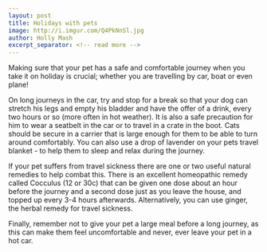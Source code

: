 ```yaml
---
layout: post
title: Holidays with pets
image: http://i.imgur.com/Q4PkNnSl.jpg
author: Holly Mash
excerpt_separator: <!-- read more -->
---
```


Making sure that your pet has a safe and comfortable journey when you take it on holiday is crucial; whether you are travelling by car, boat or even plane!

On long journeys in the car, try and stop for a break so that your dog can stretch his legs and empty his bladder and have the offer of a drink, every two hours or so (more often in hot weather). It is also a safe precaution for him to wear a seatbelt in the car or to travel in a crate in the boot. Cats should be secure in a carrier that is large enough for them to be able to turn around comfortably. You can also use a drop of lavender on your pets travel blanket - to help them to sleep and relax during the journey.

<!-- read more -->

If your pet suffers from travel sickness there are one or two useful natural remedies to help combat this. There is an excellent homeopathic remedy called Cocculus (12 or 30c) that can be given one dose about an hour before the journey and a second dose just as you leave the house, and topped up every 3-4 hours afterwards. Alternatively, you can use ginger, the herbal remedy for travel sickness.

Finally, remember not to give your pet a large meal before a long journey, as this can make them feel uncomfortable and never, ever leave your pet in a hot car.

